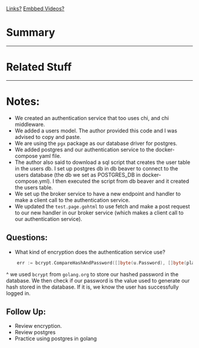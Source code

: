 [Links?](#)
[Embbed Videos?](#)
# Summary
----

# Related Stuff

----
# Notes:
- We created an authentication service that too uses chi, and chi middleware. 
- We added a users model. The author provided this code and I was advised to copy and paste. 
- We are using the `pgx` package as our database driver for postgres.
- We added postgres and our authentication service to the docker-compose yaml file.
- The author also said to download a sql script that creates the user table in the users db. I set up postgres db in db beaver to connect to the users database (the db we set as POSTGRES_DB in docker-compose.yml). I then executed the script from db beaver and it created the users table.
- We set up the broker service to have a new endpoint and handler to make a client call to the authentication service.
- We updated the `test.page.gohtml` to use fetch and make a post request to our new handler in our broker service (which makes a client call to our authentication service).

## Questions:
- What kind of encryption does the authentication service use?
```go
	err := bcrypt.CompareHashAndPassword([]byte(u.Password), []byte(plainText))

```
^ we used `bcrypt` from `golang.org` to store our hashed password in the database. We then check if our password is the value used to generate our hash stored in the database. If it is, we know the user has successfully logged in.

## Follow Up:
- Review encryption. 
- Review postgres
- Practice using postgres in golang
